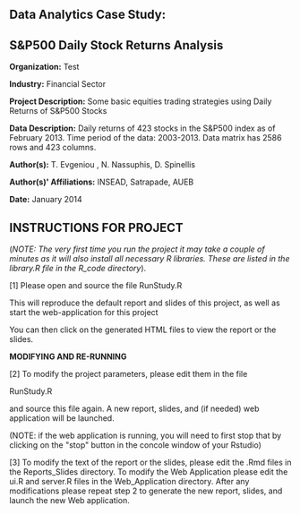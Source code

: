 
Data Analytics Case Study: 
---------------------------------------------------------

S&P500 Daily Stock Returns Analysis
---------------------------------------------------------

**Organization:** Test 

**Industry:** Financial Sector 

**Project Description:** Some basic equities trading strategies using Daily Returns of S&P500 Stocks 

**Data Description:** Daily returns of 423 stocks in the S&P500 index as of February 2013. Time period of the data: 2003-2013. Data matrix has 2586 rows and 423 columns. 

**Author(s):** T. Evgeniou , N. Nassuphis, D. Spinellis 

**Author(s)' Affiliations:** INSEAD, Satrapade, AUEB 

**Date:** January 2014 

INSTRUCTIONS FOR PROJECT
---------------------------------------------------------

(*NOTE: The very first time you run the project it may take a couple of minutes as it will also install all necessary R libraries. These are listed in the library.R file in the R_code directory*).


[1] Please open and source the file RunStudy.R 

This will reproduce the default report and slides of this project, as well as  start the web-application for this project

You can then click on the generated HTML files to view the report or the slides.

**MODIFYING AND RE-RUNNING**

[2] To modify the project parameters, please edit them in the file 

RunStudy.R

and source this file again. A new report, slides, and (if needed) web application will be launched. 

(NOTE: if the web application is running, you will need to first stop that by clicking on the "stop" button in the concole window of your Rstudio)


[3] To modify the text of the report or the slides, please edit the .Rmd files in the Reports_Slides directory. To modify the Web Application please edit the ui.R and server.R files in the Web_Application directory. After any modifications please repeat step 2 to generate the new report, slides, and launch the new Web application. 
